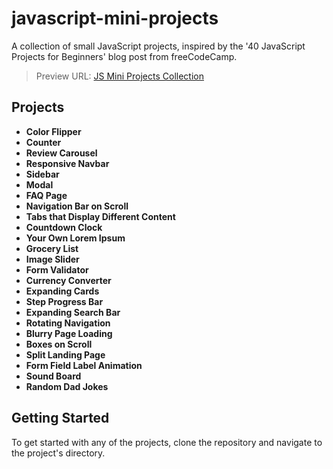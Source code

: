 # javascript-mini-projects

A collection of small JavaScript projects, inspired by the '40 JavaScript Projects for Beginners' blog post from freeCodeCamp.

> Preview URL: [JS Mini Projects Collection](https://danuabd.github.io/javascript-mini-projects/)

## Projects

- **Color Flipper**
- **Counter**
- **Review Carousel**
- **Responsive Navbar**
- **Sidebar**
- **Modal**
- **FAQ Page**
- **Navigation Bar on Scroll**
- **Tabs that Display Different Content**
- **Countdown Clock**
- **Your Own Lorem Ipsum**
- **Grocery List**
- **Image Slider**
- **Form Validator**
- **Currency Converter**
- **Expanding Cards**
- **Step Progress Bar**
- **Expanding Search Bar**
- **Rotating Navigation**
- **Blurry Page Loading**
- **Boxes on Scroll**
- **Split Landing Page**
- **Form Field Label Animation**
- **Sound Board**
- **Random Dad Jokes**

## Getting Started

To get started with any of the projects, clone the repository and navigate to the project's directory.
